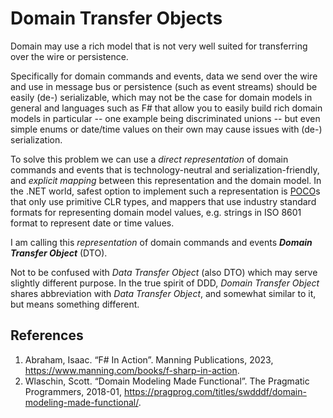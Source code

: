 # Domain Transfer Objects

Domain may use a rich model that is not very well suited for transferring over
the wire or persistence.

Specifically for domain commands and events, data we send over the wire and
use in message bus or persistence (such as event streams) should be easily
(de-) serializable, which may not be the case for domain models in general
and languages such as F# that allow you to easily build rich domain models in
particular -- one example being discriminated unions -- but even simple enums
or date/time values on their own may cause issues with (de-) serialization.

To solve this problem we can use a *direct representation* of domain commands
and events that is technology-neutral and serialization-friendly, and *explicit
mapping* between this representation and the domain model. In the .NET world,
safest option to implement such a representation is
[POCO](https://en.wikipedia.org/wiki/Plain_old_CLR_object)s that only use
primitive CLR types, and mappers that use industry standard formats for
representing domain model values, e.g. strings in ISO 8601 format to represent
date or time values.

I am calling this *representation* of domain commands and events
***Domain Transfer Object*** (DTO).

Not to be confused with *Data Transfer Object* (also DTO) which may serve
slightly different purpose. In the true spirit of DDD, *Domain Transfer Object*
shares abbreviation with *Data Transfer Object*, and somewhat similar to it,
but means something different.

## References

1. Abraham, Isaac. “F# In Action”. Manning Publications, 2023,
   <https://www.manning.com/books/f-sharp-in-action>.
2. Wlaschin, Scott. “Domain Modeling Made Functional”. The Pragmatic
   Programmers, 2018-01,
   <https://pragprog.com/titles/swdddf/domain-modeling-made-functional/>.
